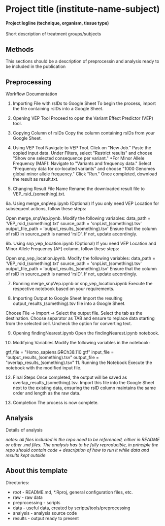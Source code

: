 # Project title (institute-name-subject)

#### Project logline (technique, organism, tissue type)
Short description of treatment groups/subjects


## Methods
This sections should be a description of preprocessin and analysis ready to be included in the publication


## Preprocessing
Workflow Documentation
1. Importing File with rsIDs to Google Sheet
To begin the process, import the file containing rsIDs into a Google Sheet.

2. Opening VEP Tool
Proceed to open the Variant Effect Predictor (VEP) tool.

3. Copying Column of rsIDs
Copy the column containing rsIDs from your Google Sheet.

4. Using VEP Tool
Navigate to VEP Tool.
Click on "New Job."
Paste the copied input data.
Under Filters, select "Restrict results" and choose "Show one selected consequence per variant."
*For Minor Allele Frequency (MAF):
  Navigate to "Variants and frequency data."
  Select "Frequency data for co-located variants" and choose "1000 Genomes global minor allele frequency."
Click "Run."
Once completed, download the result as result.txt.

5. Changing Result File Name
Rename the downloaded result file to VEP_rsid_(something).txt.

6a. Using merge_snpVep.ipynb (Optional)
If you only need VEP Location for subsequent actions, follow these steps:

Open merge_snpVep.ipynb.
Modify the following variables:
data_path = 'VEP_rsid_(something).txt'
source_path = 'snpList_(something).tsv'
output_file_path = 'output_results_(something).tsv'
Ensure that the column of rsID in source_path is named 'rsID'. If not, update accordingly.

6b. Using snp_vep_location.ipynb (Optional)
If you need VEP Location and Minor Allele Frequency (AF) column, follow these steps:

Open snp_vep_location.ipynb.
Modify the following variables:
data_path = 'VEP_rsid_(something).txt'
source_path = 'snpList_(something).tsv'
output_file_path = 'output_results_(something).tsv'
Ensure that the column of rsID in source_path is named 'rsID'. If not, update accordingly.

7. Running merge_snpVep.ipynb or snp_vep_location.ipynb
Execute the respective notebook based on your requirements.

8. Importing Output to Google Sheet
Import the resulting output_results_(something).tsv file into a Google Sheet.

Choose File -> Import -> Select the output file.
Select the tab as the destination.
Choose separator as TAB and ensure to replace data starting from the selected cell.
Uncheck the option for converting text.

9. Opening findingNearest.ipynb
Open the findingNearest.ipynb notebook.

10. Modifying Variables
Modify the following variables in the notebook:

gtf_file = "Homo_sapiens.GRCh38.110.gtf"
input_file = "output_results_(something).tsv"
output_file = "overlap_results_(something).tsv"
11. Running the Notebook
Execute the notebook with the modified input file.

12. Final Steps
Once completed, the output will be saved as overlap_results_(something).tsv.
Import this file into the Google Sheet next to the existing data, ensuring the rsID column maintains the same order and length as the raw data.

13. Completion
The process is now complete.


## Analysis
Details of analysis

*notes: all files included in the repo need to be referenced, either in README or other .md files. The analysis has to be fully reproducible, in principle the repo should contain code + description of how to run it while data and results kept outside*

## About this template
Directories:
- _root_ - README.md, *.Rproj, general configuration files, etc.
- raw - raw data
- preprocessing - scripts
- data - useful data, created by scripts/tools/preprocessing
- analysis - analysis source code
- results - output ready to present

